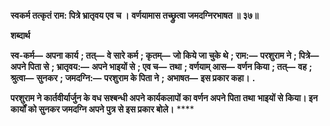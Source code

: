 **स्वकर्म तत्कृतं राम: पित्रे भ्रातृवय एव च ।** **वर्णयामास तच्छ्रुत्वा जमदग्निरभाषत ॥ ३७॥** 

**शब्दार्थ** 

**स्व-कर्म—** **अपना कार्य** **; तत्—** **वे सारे कर्म** **; कृतम्—** **जो किये जा चुके थे** **; राम:—** **परशुराम ने** **; पित्रे—** **अपने पिता से** **; भ्रातृवय:—** **अपने भाइयों से** **; एव च—** **तथा** **; वर्णयाम् आस—** **वर्णन किया** **; तत्—** **वह** **; श्रुत्वा—** **सुनकर** **; जमदग्नि:—** **परशुराम के पिता ने** **;** **अभाषत—** **इस प्रकार कहा।** **.** 

**परशुराम ने कार्तवीर्यार्जुन के वध सश्बन्धी अपने कार्यकलापों का वर्णन अपने पिता तथा** **भाइयों से किया। इन कार्यों को सुनकर जमदग्नि अपने पुत्र से इस प्रकार बोले।** **** 